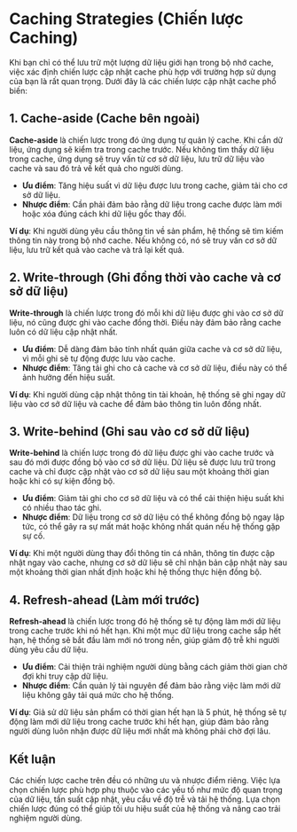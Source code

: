 # Caching Strategies (Chiến lược Caching)

Khi bạn chỉ có thể lưu trữ một lượng dữ liệu giới hạn trong bộ nhớ cache, việc xác định chiến lược cập nhật cache phù hợp với trường hợp sử dụng của bạn là rất quan trọng. Dưới đây là các chiến lược cập nhật cache phổ biến:

## 1. Cache-aside (Cache bên ngoài)

**Cache-aside** là chiến lược trong đó ứng dụng tự quản lý cache. Khi cần dữ liệu, ứng dụng sẽ kiểm tra trong cache trước. Nếu không tìm thấy dữ liệu trong cache, ứng dụng sẽ truy vấn từ cơ sở dữ liệu, lưu trữ dữ liệu vào cache và sau đó trả về kết quả cho người dùng. 

- **Ưu điểm**: Tăng hiệu suất vì dữ liệu được lưu trong cache, giảm tải cho cơ sở dữ liệu.
- **Nhược điểm**: Cần phải đảm bảo rằng dữ liệu trong cache được làm mới hoặc xóa đúng cách khi dữ liệu gốc thay đổi.

**Ví dụ**: 
Khi người dùng yêu cầu thông tin về sản phẩm, hệ thống sẽ tìm kiếm thông tin này trong bộ nhớ cache. Nếu không có, nó sẽ truy vấn cơ sở dữ liệu, lưu trữ kết quả vào cache và trả lại kết quả.

## 2. Write-through (Ghi đồng thời vào cache và cơ sở dữ liệu)

**Write-through** là chiến lược trong đó mỗi khi dữ liệu được ghi vào cơ sở dữ liệu, nó cũng được ghi vào cache đồng thời. Điều này đảm bảo rằng cache luôn có dữ liệu cập nhật nhất.

- **Ưu điểm**: Dễ dàng đảm bảo tính nhất quán giữa cache và cơ sở dữ liệu, vì mỗi ghi sẽ tự động được lưu vào cache.
- **Nhược điểm**: Tăng tải ghi cho cả cache và cơ sở dữ liệu, điều này có thể ảnh hưởng đến hiệu suất.

**Ví dụ**: 
Khi người dùng cập nhật thông tin tài khoản, hệ thống sẽ ghi ngay dữ liệu vào cơ sở dữ liệu và cache để đảm bảo thông tin luôn đồng nhất.

## 3. Write-behind (Ghi sau vào cơ sở dữ liệu)

**Write-behind** là chiến lược trong đó dữ liệu được ghi vào cache trước và sau đó mới được đồng bộ vào cơ sở dữ liệu. Dữ liệu sẽ được lưu trữ trong cache và chỉ được cập nhật vào cơ sở dữ liệu sau một khoảng thời gian hoặc khi có sự kiện đồng bộ.

- **Ưu điểm**: Giảm tải ghi cho cơ sở dữ liệu và có thể cải thiện hiệu suất khi có nhiều thao tác ghi.
- **Nhược điểm**: Dữ liệu trong cơ sở dữ liệu có thể không đồng bộ ngay lập tức, có thể gây ra sự mất mát hoặc không nhất quán nếu hệ thống gặp sự cố.

**Ví dụ**: 
Khi một người dùng thay đổi thông tin cá nhân, thông tin được cập nhật ngay vào cache, nhưng cơ sở dữ liệu sẽ chỉ nhận bản cập nhật này sau một khoảng thời gian nhất định hoặc khi hệ thống thực hiện đồng bộ.

## 4. Refresh-ahead (Làm mới trước)

**Refresh-ahead** là chiến lược trong đó hệ thống sẽ tự động làm mới dữ liệu trong cache trước khi nó hết hạn. Khi một mục dữ liệu trong cache sắp hết hạn, hệ thống sẽ bắt đầu làm mới nó trong nền, giúp giảm độ trễ khi người dùng yêu cầu dữ liệu.

- **Ưu điểm**: Cải thiện trải nghiệm người dùng bằng cách giảm thời gian chờ đợi khi truy cập dữ liệu.
- **Nhược điểm**: Cần quản lý tài nguyên để đảm bảo rằng việc làm mới dữ liệu không gây tải quá mức cho hệ thống.

**Ví dụ**: 
Giả sử dữ liệu sản phẩm có thời gian hết hạn là 5 phút, hệ thống sẽ tự động làm mới dữ liệu trong cache trước khi hết hạn, giúp đảm bảo rằng người dùng luôn nhận được dữ liệu mới nhất mà không phải chờ đợi lâu.

## Kết luận

Các chiến lược cache trên đều có những ưu và nhược điểm riêng. Việc lựa chọn chiến lược phù hợp phụ thuộc vào các yếu tố như mức độ quan trọng của dữ liệu, tần suất cập nhật, yêu cầu về độ trễ và tải hệ thống. Lựa chọn chiến lược đúng có thể giúp tối ưu hiệu suất của hệ thống và nâng cao trải nghiệm người dùng.